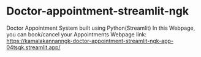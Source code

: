 # Doctor-appointment-streamlit-ngk
Doctor Appointment System built using Python(Streamlit)
In this Webpage, you can book/cancel your Appointments
Webpage link: https://kamalakannanngk-doctor-appointment-streamlit-ngk-app-04tsqk.streamlit.app/
